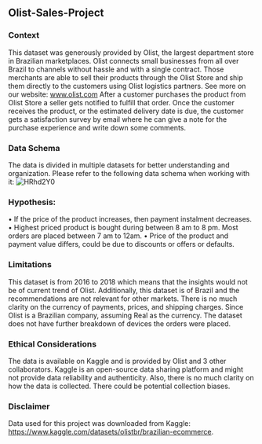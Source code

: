 ## Olist-Sales-Project

### Context

This dataset was generously provided by Olist, the largest department store in Brazilian marketplaces. Olist connects small businesses from all over Brazil to channels without hassle and with a single contract. Those merchants are able to sell their products through the Olist Store and ship them directly to the customers using Olist logistics partners. See more on our website: www.olist.com
After a customer purchases the product from Olist Store a seller gets notified to fulfill that order. Once the customer receives the product, or the estimated delivery date is due, the customer gets a satisfaction survey by email where he can give a note for the purchase experience and write down some comments.

### Data Schema

The data is divided in multiple datasets for better understanding and organization. Please refer to the following data schema when working with it:
![HRhd2Y0](https://github.com/user-attachments/assets/bc081551-e4a3-4b48-b1ad-a00b1550d12d)

### Hypothesis: 
•	If the price of the product increases, then payment instalment decreases.
•	Highest priced product is bought during between 8 am to  8 pm. Most orders are placed between 7 am to 12am.
•	Price of the product and payment value differs, could be due to discounts or offers or defaults.


### Limitations
This dataset is from 2016 to 2018 which means that the insights would not be of current trend of Olist. Additionally, this dataset is of Brazil and the recommendations are not relevant for other markets. There is no much clarity on the currency of payments, prices, and shipping charges. Since Olist is a Brazilian company, assuming Real as the currency. The dataset does not have further breakdown of devices the orders were placed. 

### Ethical Considerations
The data is available on Kaggle and is provided by Olist and 3 other collaborators. Kaggle is an open-source data sharing platform and might not provide data reliability and authenticity. Also, there is no much clarity on how the data is collected. There could be potential collection biases. 

### Disclaimer
Data used for this project was downloaded from Kaggle: https://www.kaggle.com/datasets/olistbr/brazilian-ecommerce. 
